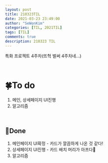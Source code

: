 ```yaml
---
layout: post
title: 210323TIL 
date: 2021-03-23 23:49:00
author: "SeWonKim"
categories: [TIL, 2021TIL]
tags: [TIL]
comments: true
description: 210323 TIL
---
```


특화 프로젝트 4주차(뜨헉 벌써 4주차네...)

&nbsp;
&nbsp;

# 🍀To do

1. 메인, 상세페이지 UI진행
2. 알고리즘
   
&nbsp;
&nbsp;

## 🌳Done

1. 메인페이지 UI확정 - 카드가 깔끔하게 나온 것 같다!
2. 상세페이지 UI진행 - 카드 배치 머리가 아프다🤕
3. 알고리즘

&nbsp;
&nbsp;
